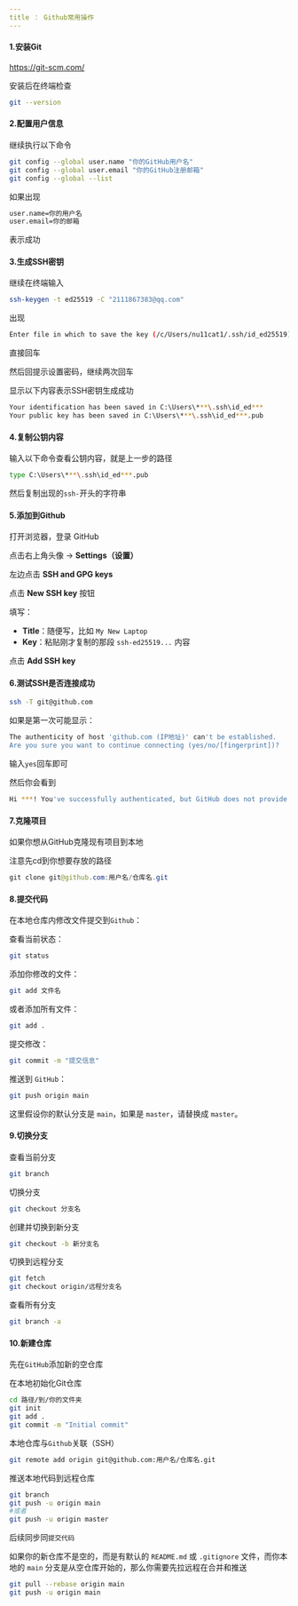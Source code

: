 ```yaml
---
title ： Github常用操作
---
```


#### 1.安装Git

https://git-scm.com/

安装后在终端检查

```bash
git --version
```

#### 2.配置用户信息

继续执行以下命令

```bash
git config --global user.name "你的GitHub用户名"
git config --global user.email "你的GitHub注册邮箱"
git config --global --list
```

如果出现

```bash
user.name=你的用户名
user.email=你的邮箱
```

表示成功

#### 3.生成SSH密钥

继续在终端输入

```bash
ssh-keygen -t ed25519 -C "2111867383@qq.com"
```

出现

```bash
Enter file in which to save the key (/c/Users/nu11cat1/.ssh/id_ed25519):
```

直接回车

然后回提示设置密码，继续两次回车

显示以下内容表示SSH密钥生成成功

```bash
Your identification has been saved in C:\Users\***\.ssh\id_ed***
Your public key has been saved in C:\Users\***\.ssh\id_ed***.pub
```

#### 4.复制公钥内容

输入以下命令查看公钥内容，就是上一步的路径

```bash
type C:\Users\***\.ssh\id_ed***.pub
```

然后复制出现的`ssh-`开头的字符串

#### 5.添加到Github

打开浏览器，登录 GitHub

点击右上角头像 → **Settings（设置）**

左边点击 **SSH and GPG keys**

点击 **New SSH key** 按钮

填写：

- **Title**：随便写，比如 `My New Laptop`
- **Key**：粘贴刚才复制的那段 `ssh-ed25519...` 内容

点击 **Add SSH key**

#### 6.测试SSH是否连接成功

```bash
ssh -T git@github.com
```

如果是第一次可能显示：

```bash
The authenticity of host 'github.com (IP地址)' can't be established.
Are you sure you want to continue connecting (yes/no/[fingerprint])?
```

输入`yes`回车即可

然后你会看到

```bash
Hi ***! You've successfully authenticated, but GitHub does not provide shell access.
```

#### 7.克隆项目

如果你想从GitHub克隆现有项目到本地

注意先cd到你想要存放的路径

```java
git clone git@github.com:用户名/仓库名.git
```

#### 8.提交代码

在本地仓库内修改文件提交到`Github`：

查看当前状态：

```bash
git status
```

添加你修改的文件：

```bash
git add 文件名
```

或者添加所有文件：

```bash
git add .
```

提交修改：

```bash
git commit -m "提交信息"
```

推送到 `GitHub`：

```bash
git push origin main
```

这里假设你的默认分支是 `main`，如果是 `master`，请替换成 `master`。

#### 9.切换分支

查看当前分支

```bash
git branch
```

切换分支

```bash
git checkout 分支名
```

创建并切换到新分支

```bash
git checkout -b 新分支名
```

切换到远程分支

```bash
git fetch
git checkout origin/远程分支名
```

查看所有分支

```bash
git branch -a
```

#### 10.新建仓库

先在`GitHub`添加新的空仓库

在本地初始化Git仓库

```bash
cd 路径/到/你的文件夹
git init
git add .
git commit -m "Initial commit"
```

本地仓库与`Github`关联（SSH）

```bash
git remote add origin git@github.com:用户名/仓库名.git
```

推送本地代码到远程仓库

```bash
git branch
git push -u origin main
#或者
git push -u origin master
```

后续同步同`提交代码`

如果你的新仓库不是空的，而是有默认的 `README.md` 或 `.gitignore` 文件，而你本地的 `main` 分支是从空仓库开始的，那么你需要先拉远程在合并和推送

```bash
git pull --rebase origin main
git push -u origin main
```



